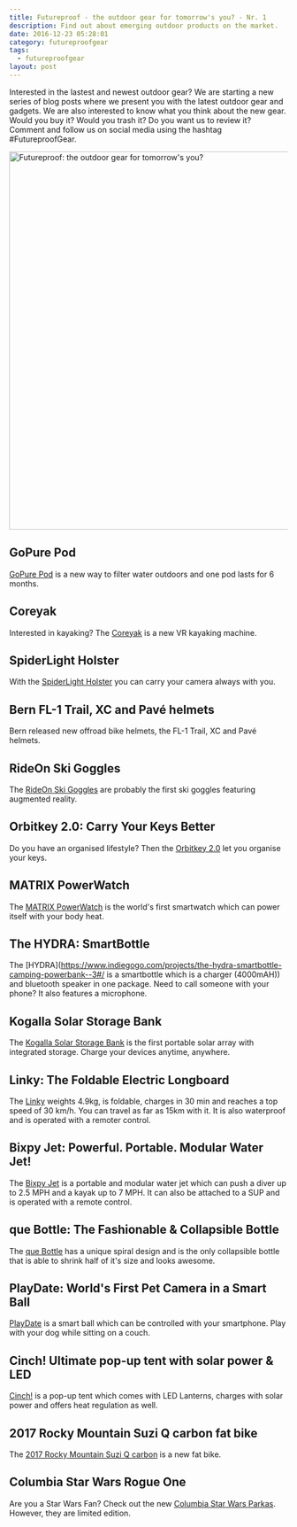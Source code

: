 ```yaml
---
title: Futureproof - the outdoor gear for tomorrow's you? - Nr. 1
description: Find out about emerging outdoor products on the market. 
date: 2016-12-23 05:28:01
category: futureproofgear
tags:
  - futureproofgear
layout: post
---
```

Interested in the lastest and newest outdoor gear? We are starting a new series of blog posts where we present you with the latest outdoor gear and gadgets.
We are also interested to know what you think about the new gear. Would you buy it? Would you trash it? Do you want us to review it? Comment and follow us on social media using the hashtag #FutureproofGear.

<a data-flickr-embed="true"  href="https://www.flickr.com/photos/90204224@N07/14506057802/in/album-72157633229673101/" title="Futureproof: the outdoor gear for tomorrow's you?"><img src="https://c3.staticflickr.com/4/3856/14506057802_91240ffe46_b.jpg" width="1024" height="683" alt="Futureproof: the outdoor gear for tomorrow's you?"></a><script async src="//embedr.flickr.com/assets/client-code.js" charset="utf-8"></script>

<!--more-->

## GoPure Pod
[GoPure Pod](https://www.gopurepod.com/) is a new way to filter water outdoors and one pod lasts for 6 months.

## Coreyak
Interested in kayaking? The [Coreyak](https://www.indiegogo.com/projects/coreyak-home-fitness-adventure-videogames#/) is a new VR kayaking machine.

## SpiderLight Holster
With the [SpiderLight Holster](https://www.kickstarter.com/projects/spiderholster/spiderlight-holster?ref=discovery) you can carry your camera always with you.

## Bern FL-1 Trail, XC and Pavé helmets
Bern released new offroad bike helmets, the FL-1 Trail, XC and Pavé helmets.

## RideOn Ski Goggles
The [RideOn Ski Goggles](https://www.rideonvision.com/new/) are probably the first ski goggles featuring augmented reality.

## Orbitkey 2.0: Carry Your Keys Better
Do you have an organised lifestyle? Then the [Orbitkey 2.0](https://www.indiegogo.com/projects/orbitkey-2-0-carry-your-keys-better-design-innovative#/) let you organise your keys.

## MATRIX PowerWatch
The [MATRIX PowerWatch](https://www.indiegogo.com/projects/smartwatch-powered-by-you-matrix-powerwatch-watch-fitness#/) is the world's first smartwatch which can power itself with your body heat.

## The HYDRA: SmartBottle
The [HYDRA](https://www.indiegogo.com/projects/the-hydra-smartbottle-camping-powerbank--3#/ is a smartbottle which is a charger (4000mAH)) and bluetooth speaker in one package. Need to call someone with your phone? It also features a microphone.

## Kogalla Solar Storage Bank
The [Kogalla Solar Storage Bank](https://www.indiegogo.com/projects/kogalla-solar-storage-bank-battery-powerbank#/) is the first portable solar array with integrated storage. Charge your devices anytime, anywhere.

## Linky: The Foldable Electric Longboard
The [Linky](https://www.indiegogo.com/projects/linky-the-foldable-electric-longboard-travel#/) weights 4.9kg, is foldable, charges in 30 min and reaches a top speed of 30 km/h. You can travel as far as 15km with it. It is also waterproof and is operated with a remoter control.

## Bixpy Jet: Powerful. Portable. Modular Water Jet!
The [Bixpy Jet](https://www.indiegogo.com/projects/bixpy-jet-powerful-portable-modular-water-jet#/) is a portable and modular water jet which can push a diver up to 2.5 MPH and a kayak up to 7 MPH. It can also be attached to a SUP and is operated with a remote control.

## que Bottle: The Fashionable & Collapsible Bottle
The [que Bottle](https://www.indiegogo.com/projects/que-bottle-the-fashionable-collapsible-bottle-travel#/) has a unique spiral design and is the only collapsible bottle that is able to shrink half of it's size and looks awesome.

## PlayDate: World's First Pet Camera in a Smart Ball
[PlayDate](https://www.indiegogo.com/projects/playdate-world-s-first-pet-camera-in-a-smart-ball-pets#/) is a smart ball which can be controlled with your smartphone. Play with your dog while sitting on a couch.

## Cinch! Ultimate pop-up tent with solar power & LED
[Cinch!](https://www.indiegogo.com/projects/cinch-ultimate-pop-up-tent-with-solar-power-led-camping--2#/) is a pop-up tent which comes with LED Lanterns, charges with solar power and offers heat regulation as well.

## 2017 Rocky Mountain Suzi Q carbon fat bike
The [2017 Rocky Mountain Suzi Q carbon](http://www.bikes.com/bikes/suzi-q/2017) is a new fat bike.

## Columbia Star Wars Rogue One
Are you a Star Wars Fan? Check out the new [Columbia Star Wars Parkas](http://www.columbia.com/rogue-one-landing/). However, they are limited edition.
